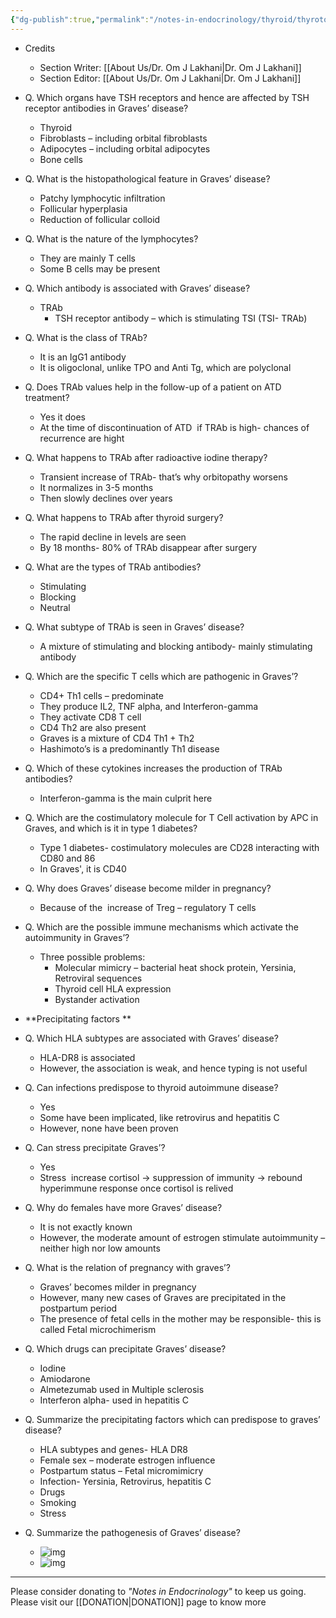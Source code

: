 ```yaml
---
{"dg-publish":true,"permalink":"/notes-in-endocrinology/thyroid/thyrotoxicosis/pathogenesis-of-graves-disease/"}
---
```


- Credits
    - Section Writer: [[About Us/Dr. Om J Lakhani\|Dr. Om J Lakhani]]
    - Section Editor: [[About Us/Dr. Om J Lakhani\|Dr. Om J Lakhani]]


- Q. Which organs have TSH receptors and hence are affected by TSH receptor antibodies in Graves’ disease?
    - Thyroid
    - Fibroblasts – including orbital fibroblasts
    - Adipocytes – including orbital adipocytes
    - Bone cells


- Q. What is the histopathological feature in Graves’ disease?
    - Patchy lymphocytic infiltration
    - Follicular hyperplasia
    - Reduction of follicular colloid


- Q. What is the nature of the lymphocytes?
    - They are mainly T cells
    - Some B cells may be present


- Q. Which antibody is associated with Graves’ disease?
    - TRAb
        - TSH receptor antibody – which is stimulating TSI (TSI- TRAb)


- Q. What is the class of TRAb?
    - It is an IgG1 antibody
    - It is oligoclonal, unlike TPO and Anti Tg, which are polyclonal


- Q. Does TRAb values help in the follow-up of a patient on ATD treatment?
    - Yes it does
    - At the time of discontinuation of ATD  if TRAb is high- chances of recurrence are hight


- Q. What happens to TRAb after radioactive iodine therapy?
    - Transient increase of TRAb- that’s why orbitopathy worsens
    - It normalizes in 3-5 months
    - Then slowly declines over years


- Q. What happens to TRAb after thyroid surgery?
    - The rapid decline in levels are seen
    - By 18 months- 80% of TRAb disappear after surgery


- Q. What are the types of TRAb antibodies?
    - Stimulating
    - Blocking
    - Neutral


- Q. What subtype of TRAb is seen in Graves’ disease?
    - A mixture of stimulating and blocking antibody- mainly stimulating antibody


- Q. Which are the specific T cells which are pathogenic in Graves’?
    - CD4+ Th1 cells – predominate
    - They produce IL2, TNF alpha, and Interferon-gamma
    - They activate CD8 T cell
    - CD4 Th2 are also present
    - Graves is a mixture of CD4 Th1 + Th2
    - Hashimoto’s is a predominantly Th1 disease


- Q. Which of these cytokines increases the production of TRAb antibodies?
    - Interferon-gamma is the main culprit here


- Q. Which are the costimulatory molecule for T Cell activation by APC in Graves, and which is it in type 1 diabetes?
    - Type 1 diabetes- costimulatory molecules are CD28 interacting with CD80 and 86
    - In Graves', it is CD40


- Q. Why does Graves’ disease become milder in pregnancy?
    - Because of the  increase of Treg – regulatory T cells


- Q. Which are the possible immune mechanisms which activate the autoimmunity in Graves’?
    - Three possible problems:
        - Molecular mimicry – bacterial heat shock protein, Yersinia, Retroviral sequences
        - Thyroid cell HLA expression
        - Bystander activation


- **Precipitating factors **


- Q. Which HLA subtypes are associated with Graves’ disease?
    - HLA-DR8 is associated
    - However, the association is weak, and hence typing is not useful


- Q. Can infections predispose to thyroid autoimmune disease?
    - Yes
    - Some have been implicated, like retrovirus and hepatitis C
    - However, none have been proven


- Q. Can stress precipitate Graves’?
    - Yes
    - Stress  increase cortisol → suppression of immunity → rebound hyperimmune response once cortisol is relived


- Q. Why do females have more Graves’ disease?
    - It is not exactly known
    - However, the moderate amount of estrogen stimulate autoimmunity – neither high nor low amounts


- Q. What is the relation of pregnancy with graves’?
    - Graves’ becomes milder in pregnancy
    - However, many new cases of Graves are precipitated in the postpartum period
    - The presence of fetal cells in the mother may be responsible- this is called Fetal microchimerism


- Q. Which drugs can precipitate Graves’ disease?
    - Iodine
    - Amiodarone
    - Almetezumab used in Multiple sclerosis
    - Interferon alpha- used in hepatitis C

- Q. Summarize the precipitating factors which can predispose to graves’ disease?
    - HLA subtypes and genes- HLA DR8
    - Female sex – moderate estrogen influence
    - Postpartum status – Fetal micromimicry
    - Infection- Yersinia, Retrovirus, hepatitis C
    - Drugs 
    - Smoking
    - Stress


- Q. Summarize the pathogenesis of Graves’ disease?
    - ![img](https://firebasestorage.googleapis.com/v0/b/firescript-577a2.appspot.com/o/imgs%2Fapp%2FMedical_learning%2FqeLMKOL4KW.jpeg?alt=media&token=e487346a-f777-4c7a-88b9-b4aef3c270bf)
    - ![img](https://firebasestorage.googleapis.com/v0/b/firescript-577a2.appspot.com/o/imgs%2Fapp%2FMedical_learning%2FlrV7EcGXMu.jpeg?alt=media&token=01af1881-7c5a-445e-833a-95b87238bb34)


----

Please consider donating to *"Notes in Endocrinology"* to keep us going. Please visit our [[DONATION\|DONATION]] page to know more